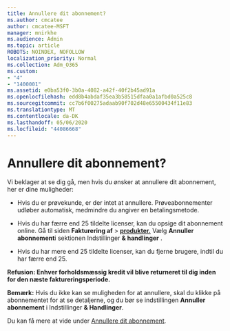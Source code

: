 ```yaml
---
title: Annullere dit abonnement?
ms.author: cmcatee
author: cmcatee-MSFT
manager: mnirkhe
ms.audience: Admin
ms.topic: article
ROBOTS: NOINDEX, NOFOLLOW
localization_priority: Normal
ms.collection: Adm_O365
ms.custom:
- "4"
- "1400001"
ms.assetid: e0ba53f0-3b0a-4082-a42f-40f2b45ad91a
ms.openlocfilehash: edd8b4abdaf35ea3b58515dfaa0a1afbd0a525c8
ms.sourcegitcommit: cc7b6f00275adaab90f702d48e65500434f11e83
ms.translationtype: MT
ms.contentlocale: da-DK
ms.lasthandoff: 05/06/2020
ms.locfileid: "44086668"
---
```

# <a name="canceling-your-subscription"></a>Annullere dit abonnement?

Vi beklager at se dig gå, men hvis du ønsker at annullere dit abonnement, her er dine muligheder:
  
- Hvis du er prøvekunde, er der intet at annullere. Prøveabonnementer udløber automatisk, medmindre du angiver en betalingsmetode.

- Hvis du har færre end 25 tildelte licenser, kan du opsige dit abonnement online. Gå til siden **Fakturering af** \> **[produkter.](https://go.microsoft.com/fwlink/p/?linkid=842054)** Vælg **Annuller abonnement**i sektionen Indstillinger **& handlinger** .

- Hvis du har mere end 25 tildelte licenser, kan du fjerne brugere, indtil du har færre end 25.
  
**Refusion: Enhver forholdsmæssig kredit vil blive returneret til dig inden for den næste faktureringsperiode.** 

**Bemærk:** Hvis du ikke kan se muligheden for at annullere, skal du klikke på abonnementet for at se detaljerne, og du bør se indstillingen **Annuller abonnement** i Indstillinger **& Handlinger**. 

Du kan få mere at vide under [Annullere dit abonnement](https://docs.microsoft.com/office365/admin/subscriptions-and-billing/cancel-your-subscription).
